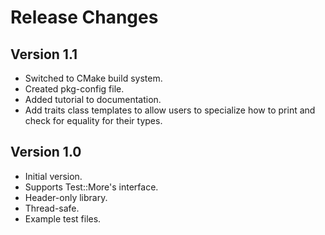 # Release Changes

## Version 1.1

  * Switched to CMake build system.
  * Created pkg-config file.
  * Added tutorial to documentation.
  * Add traits class templates to allow users to specialize how to
    print and check for equality for their types.

## Version 1.0

  * Initial version.
  * Supports Test::More's interface.
  * Header-only library.
  * Thread-safe.
  * Example test files.